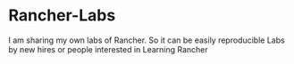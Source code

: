 # Rancher-Labs
I am sharing my own labs of Rancher. So it can be easily reproducible Labs by new hires or people interested in Learning Rancher
